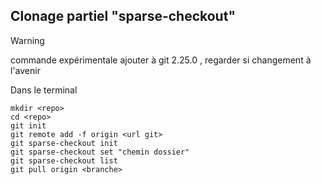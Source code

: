 ## Clonage partiel "sparse-checkout"

> [!warning]
> commande expérimentale ajouter à git 2.25.0 , regarder si changement à l'avenir

Dans le terminal 

  ```
  mkdir <repo>
  cd <repo>
  git init
  git remote add -f origin <url git>
  git sparse-checkout init
  git sparse-checkout set "chemin dossier"
  git sparse-checkout list
  git pull origin <branche>

  ```


